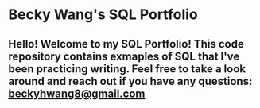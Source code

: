 # __Becky Wang__'s SQL Portfolio

## Hello! Welcome to my SQL Portfolio! This code repository contains exmaples of SQL that I've been practicing writing. Feel free to take a look around and reach out if you have any questions: beckyhwang8@gmail.com
